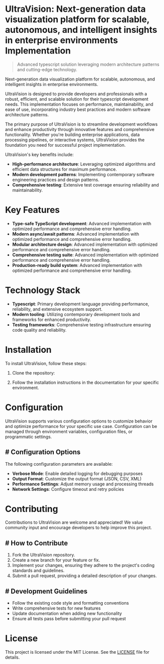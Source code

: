 <!-- fallback_UltraVision_20250802174203_60403 -->

# UltraVision: Next-generation data visualization platform for scalable, autonomous, and intelligent insights in enterprise environments Implementation
> Advanced typescript solution leveraging modern architecture patterns and cutting-edge technology.

Next-generation data visualization platform for scalable, autonomous, and intelligent insights in enterprise environments.

UltraVision is designed to provide developers and professionals with a robust, efficient, and scalable solution for their typescript development needs. This implementation focuses on performance, maintainability, and ease of use, incorporating industry best practices and modern software architecture patterns.

The primary purpose of UltraVision is to streamline development workflows and enhance productivity through innovative features and comprehensive functionality. Whether you're building enterprise applications, data processing pipelines, or interactive systems, UltraVision provides the foundation you need for successful project implementation.

UltraVision's key benefits include:

* **High-performance architecture**: Leveraging optimized algorithms and efficient data structures for maximum performance.
* **Modern development patterns**: Implementing contemporary software engineering practices and design patterns.
* **Comprehensive testing**: Extensive test coverage ensuring reliability and maintainability.

# Key Features

* **Type-safe TypeScript development**: Advanced implementation with optimized performance and comprehensive error handling.
* **Modern async/await patterns**: Advanced implementation with optimized performance and comprehensive error handling.
* **Modular architecture design**: Advanced implementation with optimized performance and comprehensive error handling.
* **Comprehensive testing suite**: Advanced implementation with optimized performance and comprehensive error handling.
* **Production-ready build system**: Advanced implementation with optimized performance and comprehensive error handling.

# Technology Stack

* **Typescript**: Primary development language providing performance, reliability, and extensive ecosystem support.
* **Modern tooling**: Utilizing contemporary development tools and frameworks for enhanced productivity.
* **Testing frameworks**: Comprehensive testing infrastructure ensuring code quality and reliability.

# Installation

To install UltraVision, follow these steps:

1. Clone the repository:


2. Follow the installation instructions in the documentation for your specific environment.

# Configuration

UltraVision supports various configuration options to customize behavior and optimize performance for your specific use case. Configuration can be managed through environment variables, configuration files, or programmatic settings.

## # Configuration Options

The following configuration parameters are available:

* **Verbose Mode**: Enable detailed logging for debugging purposes
* **Output Format**: Customize the output format (JSON, CSV, XML)
* **Performance Settings**: Adjust memory usage and processing threads
* **Network Settings**: Configure timeout and retry policies

# Contributing

Contributions to UltraVision are welcome and appreciated! We value community input and encourage developers to help improve this project.

## # How to Contribute

1. Fork the UltraVision repository.
2. Create a new branch for your feature or fix.
3. Implement your changes, ensuring they adhere to the project's coding standards and guidelines.
4. Submit a pull request, providing a detailed description of your changes.

## # Development Guidelines

* Follow the existing code style and formatting conventions
* Write comprehensive tests for new features
* Update documentation when adding new functionality
* Ensure all tests pass before submitting your pull request

# License

This project is licensed under the MIT License. See the [LICENSE](https://github.com/cerenyilmazjinx/UltraVision/blob/main/LICENSE) file for details.
